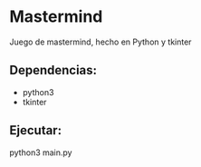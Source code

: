 # Mastermind
Juego de mastermind, hecho en Python y tkinter

## Dependencias:
+ python3
+ tkinter

## Ejecutar:
python3 main.py
